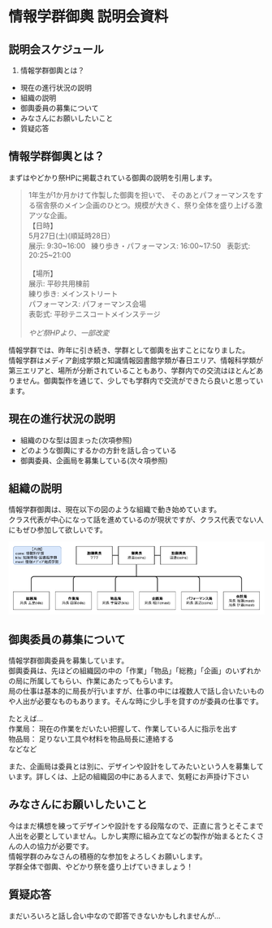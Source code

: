 # 情報学群御輿 説明会資料

## 説明会スケジュール
1. 情報学群御輿とは？
* 現在の進行状況の説明
* 組織の説明
* 御輿委員の募集について
* みなさんにお願いしたいこと
* 質疑応答

## 情報学群御輿とは？
まずはやどかり祭HPに掲載されている御輿の説明を引用します。
> 1年生が1か月かけて作製した御輿を担いで、 そのあとパフォーマンスをする宿舎祭のメイン企画のひとつ。規模が大きく、祭り全体を盛り上げる激アツな企画。  
【日時】  
 5月27日(土)(順延時28日）  
展示: 9:30\~16:00  
練り歩き・パフォーマンス: 16:00\~17:50  
表彰式: 20:25\~21:00
<br><br>
【場所】  
展示: 平砂共用棟前  
練り歩き: メインストリート  
パフォーマンス: パフォーマンス会場  
表彰式: 平砂テニスコートメインステージ  
   <br>
   *やど祭HPより、一部改変*

情報学群では、昨年に引き続き、学群として御輿を出すことになりました。  
情報学群はメディア創成学類と知識情報図書館学類が春日エリア、情報科学類が第三エリアと、場所が分断されていることもあり、学群内での交流はほとんどありません。御輿製作を通じて、少しでも学群内で交流ができたら良いと思っています。

## 現在の進行状況の説明
* 組織のひな型は固まった(次項参照)
* どのような御輿にするかの方針を話し合っている
* 御輿委員、企画局を募集している(次々項参照)

## 組織の説明
情報学群御輿は、現在以下の図のような組織で動き始めています。  
クラス代表が中心になって話を進めているのが現状ですが、クラス代表でない人にもぜひ参加して欲しいです。

![組織図](./images/group.png "組織図")

## 御輿委員の募集について
情報学群御輿委員を募集しています。  
御輿委員は、先ほどの組織図の中の「作業」「物品」「総務」「企画」のいずれかの局に所属してもらい、作業にあたってもらいます。  
局の仕事は基本的に局長が行いますが、仕事の中には複数人で話し合いたいものや人出が必要なものもあります。そんな時に少し手を貸すのが委員の仕事です。  

たとえば…  
作業局： 現在の作業をだいたい把握して、作業している人に指示を出す  
物品局： 足りない工具や材料を物品局長に連絡する  
などなど  

また、企画局は委員とは別に、デザインや設計をしてみたいという人を募集しています。詳しくは、上記の組織図の中にある人まで、気軽にお声掛け下さい

## みなさんにお願いしたいこと
今はまだ構想を練ってデザインや設計をする段階なので、正直に言うとそこまで人出を必要としていません。しかし実際に組み立てなどの製作が始まるとたくさんの人の協力が必要です。  
情報学群のみなさんの積極的な参加をよろしくお願いします。  
学群全体で御輿、やどかり祭を盛り上げていきましょう！

## 質疑応答
まだいろいろと話し合い中なので即答できないかもしれませんが…
